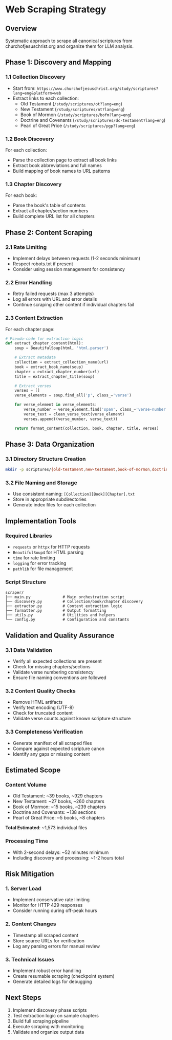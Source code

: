 # Web Scraping Strategy

## Overview
Systematic approach to scrape all canonical scriptures from churchofjesuschrist.org and organize them for LLM analysis.

## Phase 1: Discovery and Mapping

### 1.1 Collection Discovery
- Start from: `https://www.churchofjesuschrist.org/study/scriptures?lang=eng&platform=web`
- Extract links to each collection:
  - Old Testament (`/study/scriptures/ot?lang=eng`)
  - New Testament (`/study/scriptures/nt?lang=eng`)
  - Book of Mormon (`/study/scriptures/bofm?lang=eng`)
  - Doctrine and Covenants (`/study/scriptures/dc-testament?lang=eng`)
  - Pearl of Great Price (`/study/scriptures/pgp?lang=eng`)

### 1.2 Book Discovery
For each collection:
- Parse the collection page to extract all book links
- Extract book abbreviations and full names
- Build mapping of book names to URL patterns

### 1.3 Chapter Discovery
For each book:
- Parse the book's table of contents
- Extract all chapter/section numbers
- Build complete URL list for all chapters

## Phase 2: Content Scraping

### 2.1 Rate Limiting
- Implement delays between requests (1-2 seconds minimum)
- Respect robots.txt if present
- Consider using session management for consistency

### 2.2 Error Handling
- Retry failed requests (max 3 attempts)
- Log all errors with URL and error details
- Continue scraping other content if individual chapters fail

### 2.3 Content Extraction
For each chapter page:
```python
# Pseudo-code for extraction logic
def extract_chapter_content(html):
    soup = BeautifulSoup(html, 'html.parser')

    # Extract metadata
    collection = extract_collection_name(url)
    book = extract_book_name(soup)
    chapter = extract_chapter_number(url)
    title = extract_chapter_title(soup)

    # Extract verses
    verses = []
    verse_elements = soup.find_all('p', class_='verse')

    for verse_element in verse_elements:
        verse_number = verse_element.find('span', class_='verse-number').get_text()
        verse_text = clean_verse_text(verse_element)
        verses.append((verse_number, verse_text))

    return format_content(collection, book, chapter, title, verses)
```

## Phase 3: Data Organization

### 3.1 Directory Structure Creation
```bash
mkdir -p scriptures/{old-testament,new-testament,book-of-mormon,doctrine-and-covenants,pearl-of-great-price}
```

### 3.2 File Naming and Storage
- Use consistent naming: `[Collection][Book][Chapter].txt`
- Store in appropriate subdirectories
- Generate index files for each collection

## Implementation Tools

### Required Libraries
- `requests` or `httpx` for HTTP requests
- `BeautifulSoup4` for HTML parsing
- `time` for rate limiting
- `logging` for error tracking
- `pathlib` for file management

### Script Structure
```
scraper/
├── main.py              # Main orchestration script
├── discovery.py         # Collection/book/chapter discovery
├── extractor.py         # Content extraction logic
├── formatter.py         # Output formatting
├── utils.py             # Utilities and helpers
└── config.py            # Configuration and constants
```

## Validation and Quality Assurance

### 3.1 Data Validation
- Verify all expected collections are present
- Check for missing chapters/sections
- Validate verse numbering consistency
- Ensure file naming conventions are followed

### 3.2 Content Quality Checks
- Remove HTML artifacts
- Verify text encoding (UTF-8)
- Check for truncated content
- Validate verse counts against known scripture structure

### 3.3 Completeness Verification
- Generate manifest of all scraped files
- Compare against expected scripture canon
- Identify any gaps or missing content

## Estimated Scope

### Content Volume
- Old Testament: ~39 books, ~929 chapters
- New Testament: ~27 books, ~260 chapters
- Book of Mormon: ~15 books, ~239 chapters
- Doctrine and Covenants: ~138 sections
- Pearl of Great Price: ~5 books, ~8 chapters

**Total Estimated**: ~1,573 individual files

### Processing Time
- With 2-second delays: ~52 minutes minimum
- Including discovery and processing: ~1-2 hours total

## Risk Mitigation

### 1. Server Load
- Implement conservative rate limiting
- Monitor for HTTP 429 responses
- Consider running during off-peak hours

### 2. Content Changes
- Timestamp all scraped content
- Store source URLs for verification
- Log any parsing errors for manual review

### 3. Technical Issues
- Implement robust error handling
- Create resumable scraping (checkpoint system)
- Generate detailed logs for debugging

## Next Steps
1. Implement discovery phase scripts
2. Test extraction logic on sample chapters
3. Build full scraping pipeline
4. Execute scraping with monitoring
5. Validate and organize output data